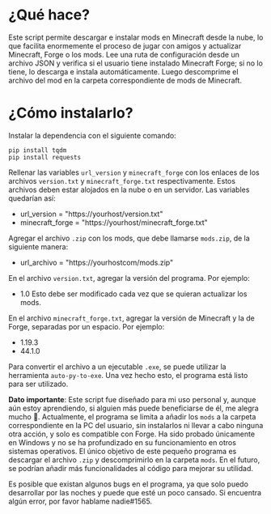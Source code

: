 # ¿Qué hace?
Este script permite descargar e instalar mods en Minecraft desde la nube, lo que facilita enormemente el proceso de jugar con amigos y actualizar Minecraft, Forge o los mods. Lee una ruta de configuración desde un archivo JSON y verifica si el usuario tiene instalado Minecraft Forge; si no lo tiene, lo descarga e instala automáticamente. Luego descomprime el archivo del mod en la carpeta correspondiente de mods de Minecraft.

# ¿Cómo instalarlo?
Instalar la dependencia con el siguiente comando:
```
pip install tqdm
pip install requests
 ```

Rellenar las variables `url_version` y `minecraft_forge` con los enlaces de los archivos `version.txt` y `minecraft_forge.txt` respectivamente. Estos archivos deben estar alojados en la nube o en un servidor. Las variables quedarían así:

- url_version = "https://yourhost/version.txt"
- minecraft_forge = "https://yourhost/minecraft_forge.txt"

Agregar el archivo `.zip` con los mods, que debe llamarse `mods.zip`, de la siguiente manera:
- url_archivo = "https://yourhostcom/mods.zip"

En el archivo `version.txt`, agregar la versión del programa. Por ejemplo:
- 1.0
Esto debe ser modificado cada vez que se quieran actualizar los mods.

En el archivo `minecraft_forge.txt`, agregar la versión de Minecraft y la de Forge, separadas por un espacio. Por ejemplo:
- 1.19.3
- 44.1.0

Para convertir el archivo a un ejecutable `.exe`, se puede utilizar la herramienta `auto-py-to-exe`. Una vez hecho esto, el programa está listo para ser utilizado.

**Dato importante**:
Este script fue diseñado para mi uso personal y, aunque aún estoy aprendiendo, si alguien más puede beneficiarse de él, me alegra mucho 🫡. Actualmente, el programa se limita a añadir los `mods` a la carpeta correspondiente en la PC del usuario, sin instalarlos ni llevar a cabo ninguna otra acción, y solo es compatible con Forge. Ha sido probado únicamente en Windows y no se ha profundizado en su funcionamiento en otros sistemas operativos. El único objetivo de este pequeño programa es descargar el archivo `.zip` y descomprimirlo en la carpeta `mods`. En el futuro, se podrían añadir más funcionalidades al código para mejorar su utilidad.

Es posible que existan algunos bugs en el programa, ya que solo puedo desarrollar por las noches y puede que esté un poco cansado. Si encuentra algún error, por favor hablame nadie#1565.